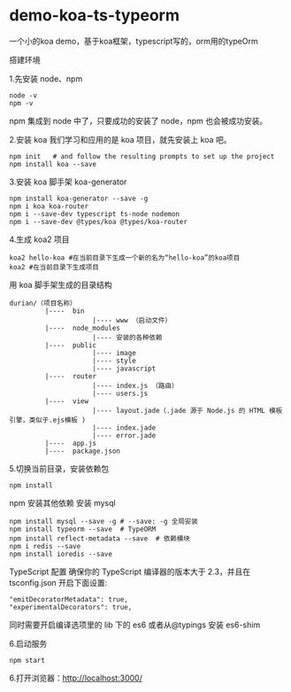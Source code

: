 # demo-koa-ts-typeorm

一个小的koa demo，基于koa框架，typescript写的，orm用的typeOrm

搭建环境

1.先安装 node、npm

```
node -v
npm -v
```

npm 集成到 node 中了，只要成功的安装了 node，npm 也会被成功安装。

2.安装 koa
我们学习和应用的是 koa 项目，就先安装上 koa 吧。

```
npm init   # and follow the resulting prompts to set up the project
npm install koa --save
```

3.安装 koa 脚手架 koa-generator

```
npm install koa-generator --save -g
npm i koa koa-router
npm i --save-dev typescript ts-node nodemon
npm i --save-dev @types/koa @types/koa-router
```

4.生成 koa2 项目

```
koa2 hello-koa #在当前目录下生成一个新的名为“hello-koa”的koa项目
koa2 #在当前目录下生成项目
```

用 koa 脚手架生成的目录结构

```
durian/（项目名称）
         |----  bin
                     |---- www （启动文件）
         |----  node_modules
                     |---- 安装的各种依赖
         |----  public
                     |---- image
                     |---- style
                     |---- javascript
         |----  router
                     |---- index.js （路由）
                     |---- users.js
         |----  view
                     |---- layout.jade（.jade 源于 Node.js 的 HTML 模板引擎，类似于.ejs模板 )
                     |---- index.jade
                     |---- error.jade
         |----  app.js
         |----  package.json
```

5.切换当前目录，安装依赖包

```
npm install
```

npm 安装其他依赖
安装 mysql

```
npm install mysql --save -g # --save: -g 全局安装
npm install typeorm --save  # TypeORM
npm install reflect-metadata --save  # 依赖模块
npm i redis --save
npm install ioredis --save
```

TypeScript 配置
确保你的 TypeScript 编译器的版本大于 2.3，并且在 tsconfig.json 开启下面设置:

```
"emitDecoratorMetadata": true,
"experimentalDecorators": true,
```

同时需要开启编译选项里的 lib 下的 es6 或者从@typings 安装 es6-shim

6.启动服务

```
npm start
```

6.打开浏览器：[http://localhost:3000/](http://localhost:3000/)
